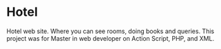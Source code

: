 Hotel
=====

Hotel web site. Where you can see rooms, doing books and queries. This project was for Master in web developer on Action Script, PHP, and XML.
